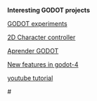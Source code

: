 **Interesting GODOT projects**

[GODOT experiments](https://github.com/miskatonicstudio/godot-experiments)

[2D Character controller](https://github.com/POWERHACK69/Godot4-2D-Character-Controllers)

[Aprender GODOT](https://github.com/findemor/findemor-youtube-aprender-godot/tree/main)

 [New features in godot-4](https://github.com/gdquest-demos/godot-4-new-features)

[youtube tutorial](https://www.youtube.com/playlist?list=PLaFm85QGi-mGIf5VJBggxdTdaqQq7gR8J)

#[]()
